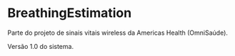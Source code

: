 # BreathingEstimation
Parte do projeto de sinais vitais wireless da Americas Health (OmniSaúde).

Versão 1.0 do sistema.

